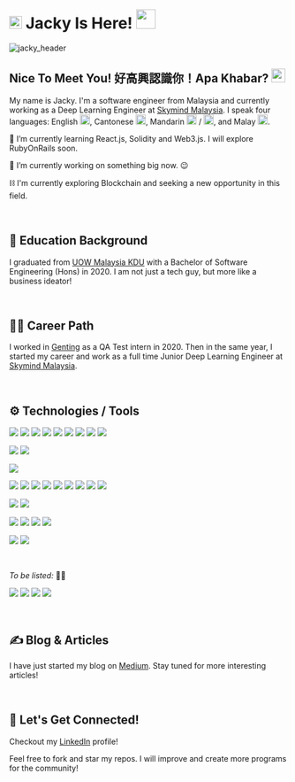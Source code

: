# <img src="https://c.tenor.com/Iq8QI1fgidMAAAAi/palomax-location.gif" width="23px"> Jacky Is Here! <img src="https://c.tenor.com/VUH3A7tK-qgAAAAi/dm4uz3-foekoe.gif" width="35px">

<!--
**chihunkhaw/chihunkhaw** is a ✨ _special_ ✨ repository because its `README.md` (this file) appears on your GitHub profile.

Here are some ideas to get you started:

- 🔭 I’m currently working on ...
- 🌱 I’m currently learning ...
- 👯 I’m looking to collaborate on ...
- 🤔 I’m looking for help with ...
- 💬 Ask me about ...
- 📫 How to reach me: ...
- 😄 Pronouns: ...
- ⚡ Fun fact: ...
-->
![jacky_header](https://github.com/chihunkhaw/chihunkhaw/blob/main/github_profile_header.png?raw=true)


## Nice To Meet You! 好高興認識你！Apa Khabar? <img src="https://c.tenor.com/xS_t2ANBv9UAAAAi/elsalla.gif" width="25px">
My name is Jacky. I'm a software engineer from Malaysia and currently working as a Deep Learning Engineer at [Skymind Malaysia](https://skymind.global/). I speak four languages: English <img src="https://emojipedia-us.s3.dualstack.us-west-1.amazonaws.com/thumbs/120/google/313/flag-united-kingdom_1f1ec-1f1e7.png" width="18px">, Cantonese <img src="https://emojipedia-us.s3.dualstack.us-west-1.amazonaws.com/thumbs/120/google/313/flag-hong-kong-sar-china_1f1ed-1f1f0.png" width="18px">, Mandarin <img src="https://emojipedia-us.s3.dualstack.us-west-1.amazonaws.com/thumbs/120/google/313/flag-taiwan_1f1f9-1f1fc.png" width="18px"> / <img src="https://emojipedia-us.s3.dualstack.us-west-1.amazonaws.com/thumbs/120/google/313/flag-china_1f1e8-1f1f3.png" width="18px">, and Malay <img src="https://emojipedia-us.s3.dualstack.us-west-1.amazonaws.com/thumbs/120/google/313/flag-malaysia_1f1f2-1f1fe.png" width="18px">.


🌱 I’m currently learning React.js, Solidity and Web3.js. I will explore RubyOnRails soon.

🔭 I’m currently working on something big now. 😉

⛓️ I'm currently exploring Blockchain and seeking a new opportunity in this field.

<br />

## 🏫 Education Background
I graduated from [UOW Malaysia KDU](https://www.uowmkdu.edu.my/) with a Bachelor of Software Engineering (Hons) in 2020. I am not just a tech guy, but more like a business ideator!

<br />

## 👨‍💻 Career Path
I worked in [Genting](https://www.genting.com/) as a QA Test intern in 2020.
Then in the same year, I started my career and work as a full time Junior Deep Learning Engineer at [Skymind Malaysia](https://skymind.global/).

<br />

## ⚙️ Technologies / Tools
![](https://img.shields.io/badge/Code-Arduino%20C-success?style=flat&logo=Arduino&logoColor=white)
![](https://img.shields.io/badge/Code-CSS-success?style=flat&logo=CSS3&logoColor=white)
![](https://img.shields.io/badge/Code-C-success?style=flat&logo=C&logoColor=white)
![](https://img.shields.io/badge/Code-HTML-success?style=flat&logo=HTML5&logoColor=white)
![](https://img.shields.io/badge/Code-JavaScript-success?style=flat&logo=JavaScript&logoColor=white)
![](https://img.shields.io/badge/Code-Java-success?style=flat&logo=Java&logoColor=white)
![](https://img.shields.io/badge/Code-jQuery-success?style=flat&logo=jQuery&logoColor=white)
![](https://img.shields.io/badge/Code-PHP-success?style=flat&logo=PHP&logoColor=white)
![](https://img.shields.io/badge/Code-Python-success?style=flat&logo=Python&logoColor=white)

![](https://img.shields.io/badge/Framework-Bootstrap-informational?style=flat&logo=Bootstrap&logoColor=white&color=blueviolet)
![](https://img.shields.io/badge/Framework-CodeIgniter%204-informational?style=flat&logo=CodeIgniter&logoColor=white&color=blueviolet)

![](https://img.shields.io/badge/CMS-Wordpress-informational?style=flat&logo=Wordpress&logoColor=white&color=ff69b4)

![](https://img.shields.io/badge/Tool-Bootstrap%20Studio-informational?style=flat&logo=Bootstrap&logoColor=white&color=orange)
![](https://img.shields.io/badge/Tool-Docker-informational?style=flat&logo=Docker&logoColor=white&color=orange)
![](https://img.shields.io/badge/Tool-Git-informational?style=flat&logo=Git&logoColor=white&color=orange)
![](https://img.shields.io/badge/Tool-MySQL%20phpMyAdmin-informational?style=flat&logo=phpMyAdmin&logoColor=white&color=orange)
![](https://img.shields.io/badge/Tool-MySQL%20WorkBench-informational?style=flat&logo=MySQL&logoColor=white&color=orange)
![](https://img.shields.io/badge/Tool-OracleSQL-informational?style=flat&logo=Oracle&logoColor=white&color=orange)
![](https://img.shields.io/badge/Tool-PostgreSQL%20pgAdmin4-informational?style=flat&logo=PostgreSQL&logoColor=white&color=orange)
![](https://img.shields.io/badge/Tool-Postman-informational?style=flat&logo=Postman&logoColor=white&color=orange)
![](https://img.shields.io/badge/Tool-Classifai-informational?style=flat&color=orange)

![](https://img.shields.io/badge/Editor-Adruino%20IDE-informational?style=flat&logo=Arduino&logoColor=white&color=yellow)
![](https://img.shields.io/badge/Editor-VS%20Code-informational?style=flat&logo=Visual%20Studio%20Code&logoColor=white&color=yellow)

![](https://img.shields.io/badge/Cloud-AWS-informational?style=flat&logo=Amazon%20AWS&logoColor=white&color=informational)
![](https://img.shields.io/badge/Cloud-Heroku-informational?style=flat&logo=Heroku&logoColor=white&color=informational)
![](https://img.shields.io/badge/Cloud-Hostinger-informational?style=flat&logoColor=white&color=informational)
![](https://img.shields.io/badge/Cloud-SiteGround-informational?style=flat&logoColor=white&color=informational)

![](https://img.shields.io/badge/API/SDK-Mailgun-informational?style=flat&logo=Mail.Ru&logoColor=white&color=red)
![](https://img.shields.io/badge/API/SDK-Stripe-informational?style=flat&logo=Stripe&logoColor=white&color=red)

<br />

*To be listed:* 👨‍🔬

![](https://img.shields.io/badge/Code-React.js-informational?style=flat&logo=React&logoColor=white&color=cyan)
![](https://img.shields.io/badge/Code-Ruby%20on%20Rails-informational?style=flat&logo=Ruby%20on%20Rails&logoColor=white&color=cyan)
![](https://img.shields.io/badge/Code-Solidity-informational?style=flat&logo=Solidity&logoColor=white&color=cyan)
![](https://img.shields.io/badge/Code-Web3.js-informational?style=flat&logo=Web3.js&logoColor=white&color=cyan)

<br />

## ✍️ Blog & Articles
I have just started my blog on [Medium](https://chjacky.medium.com/). Stay tuned for more interesting articles!

<br />

## 🤝 Let's Get Connected!
Checkout my [LinkedIn](https://www.linkedin.com/in/chihunkhaw/) profile!

Feel free to fork and star my repos. I will improve and create more programs for the community!

<br />

<!-- 
## 📊 My GitHub Stats (I'm new, only fewer data is displayed)
![Jacky's GitHub stats](https://github-readme-stats.vercel.app/api?username=chihunkhaw&show_icons=true&theme=radical)
-->
